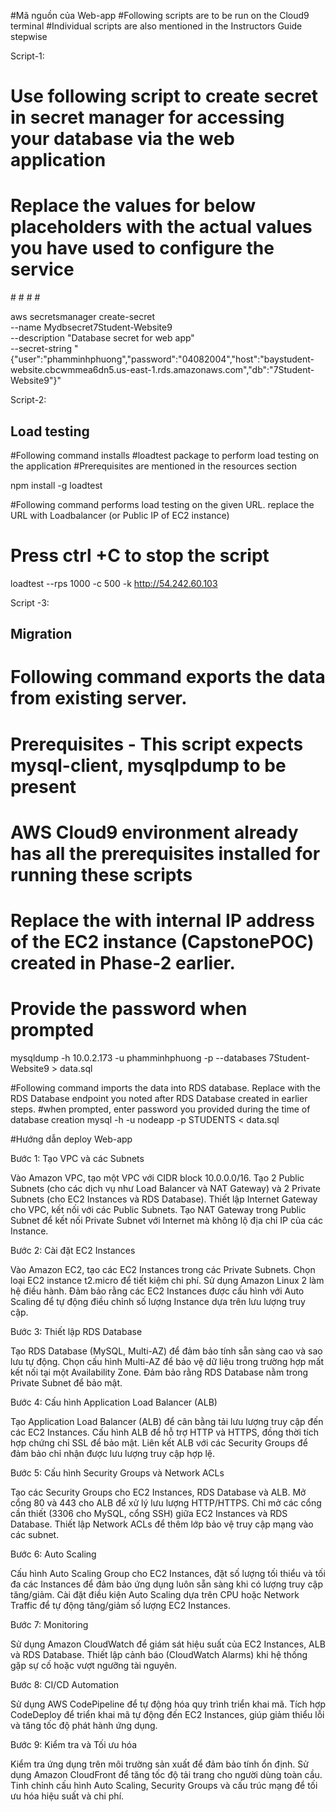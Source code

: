#Mã nguồn của Web-app
#Following scripts are to be run on the Cloud9 terminal
#Individual scripts are also mentioned in the Instructors Guide stepwise

Script-1:
# Use following script to create secret in secret manager for accessing your database via the web application
# Replace the values for below placeholders with the actual values you have used to configure the service
#<RDS Endpoint>
#<password>
#<username>
#<dbname>

aws secretsmanager create-secret \
    --name Mydbsecret7Student-Website9 \
    --description "Database secret for web app" \
    --secret-string "{\"user\":\"phamminhphuong\",\"password\":\"04082004\",\"host\":\"baystudent-website.cbcwmmea6dn5.us-east-1.rds.amazonaws.com\",\"db\":\"7Student-Website9\"}"

Script-2:
## Load testing

#Following command installs #loadtest package to perform load testing on the application
#Prerequisites are mentioned in the resources section

npm install -g loadtest

#Following command performs load testing on the given URL. replace the URL with Loadbalancer (or Public IP of EC2 instance)
# Press ctrl +C to stop the script

loadtest --rps 1000  -c 500 -k http://54.242.60.103


Script -3:
## Migration
# Following command exports the data from existing server.
# Prerequisites - This script expects mysql-client, mysqlpdump to be present
# AWS Cloud9 environment already has all the prerequisites installed for running these scripts

# Replace the <EC2instancePrivateip> with internal IP address of the EC2 instance (CapstonePOC) created in Phase-2 earlier.
# Provide the password when prompted

mysqldump -h 10.0.2.173 -u phamminhphuong -p --databases 7Student-Website9 > data.sql

#Following command imports the data into RDS database. Replace <RDSEndpoint> with the RDS Database endpoint you noted after RDS Database created in earlier steps.
#when prompted, enter password you provided during the time of database creation
mysql -h <RDSEndpoint> -u nodeapp -p  STUDENTS < data.sql

#Hướng dẫn deploy Web-app

Bước 1: Tạo VPC và các Subnets

Vào Amazon VPC, tạo một VPC với CIDR block 10.0.0.0/16.
Tạo 2 Public Subnets (cho các dịch vụ như Load Balancer và NAT Gateway) và 2 Private Subnets (cho EC2 Instances và RDS Database).
Thiết lập Internet Gateway cho VPC, kết nối với các Public Subnets.
Tạo NAT Gateway trong Public Subnet để kết nối Private Subnet với Internet mà không lộ địa chỉ IP của các Instance.

Bước 2: Cài đặt EC2 Instances

Vào Amazon EC2, tạo các EC2 Instances trong các Private Subnets.
Chọn loại EC2 instance t2.micro để tiết kiệm chi phí.
Sử dụng Amazon Linux 2 làm hệ điều hành.
Đảm bảo rằng các EC2 Instances được cấu hình với Auto Scaling để tự động điều chỉnh số lượng Instance dựa trên lưu lượng truy cập.

Bước 3: Thiết lập RDS Database

Tạo RDS Database (MySQL, Multi-AZ) để đảm bảo tính sẵn sàng cao và sao lưu tự động.
Chọn cấu hình Multi-AZ để bảo vệ dữ liệu trong trường hợp mất kết nối tại một Availability Zone.
Đảm bảo rằng RDS Database nằm trong Private Subnet để bảo mật.

Bước 4: Cấu hình Application Load Balancer (ALB)

Tạo Application Load Balancer (ALB) để cân bằng tải lưu lượng truy cập đến các EC2 Instances.
Cấu hình ALB để hỗ trợ HTTP và HTTPS, đồng thời tích hợp chứng chỉ SSL để bảo mật.
Liên kết ALB với các Security Groups để đảm bảo chỉ nhận được lưu lượng truy cập hợp lệ.

Bước 5: Cấu hình Security Groups và Network ACLs

Tạo các Security Groups cho EC2 Instances, RDS Database và ALB.
Mở cổng 80 và 443 cho ALB để xử lý lưu lượng HTTP/HTTPS.
Chỉ mở các cổng cần thiết (3306 cho MySQL, cổng SSH) giữa EC2 Instances và RDS Database.
Thiết lập Network ACLs để thêm lớp bảo vệ truy cập mạng vào các subnet.

Bước 6: Auto Scaling

Cấu hình Auto Scaling Group cho EC2 Instances, đặt số lượng tối thiểu và tối đa các Instances để đảm bảo ứng dụng luôn sẵn sàng khi có lượng truy cập tăng/giảm.
Cài đặt điều kiện Auto Scaling dựa trên CPU hoặc Network Traffic để tự động tăng/giảm số lượng EC2 Instances.

Bước 7: Monitoring

Sử dụng Amazon CloudWatch để giám sát hiệu suất của EC2 Instances, ALB và RDS Database.
Thiết lập cảnh báo (CloudWatch Alarms) khi hệ thống gặp sự cố hoặc vượt ngưỡng tài nguyên.

Bước 8: CI/CD Automation

Sử dụng AWS CodePipeline để tự động hóa quy trình triển khai mã.
Tích hợp CodeDeploy để triển khai mã tự động đến EC2 Instances, giúp giảm thiểu lỗi và tăng tốc độ phát hành ứng dụng.

Bước 9: Kiểm tra và Tối ưu hóa

Kiểm tra ứng dụng trên môi trường sản xuất để đảm bảo tính ổn định.
Sử dụng Amazon CloudFront để tăng tốc độ tải trang cho người dùng toàn cầu.
Tinh chỉnh cấu hình Auto Scaling, Security Groups và cấu trúc mạng để tối ưu hóa hiệu suất và chi phí.
